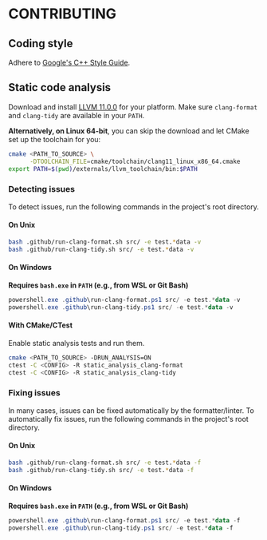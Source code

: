 # CONTRIBUTING
## Coding style
Adhere to [Google's C++ Style Guide](https://google.github.io/styleguide/cppguide.html).

## Static code analysis
Download and install [LLVM 11.0.0](https://releases.llvm.org/download.html) for your platform. Make sure `clang-format` and `clang-tidy` are available in your `PATH`.

**Alternatively, on Linux 64-bit**, you can skip the download and let CMake set up the toolchain for you:
~~~sh
cmake <PATH_TO_SOURCE> \
      -DTOOLCHAIN_FILE=cmake/toolchain/clang11_linux_x86_64.cmake
export PATH=$(pwd)/externals/llvm_toolchain/bin:$PATH
~~~

### Detecting issues
To detect issues, run the following commands in the project's root directory.

#### On Unix
~~~sh
bash .github/run-clang-format.sh src/ -e test.*data -v
bash .github/run-clang-tidy.sh src/ -e test.*data -v
~~~

#### On Windows
**Requires `bash.exe` in `PATH` (e.g., from WSL or Git Bash)**
~~~powershell
powershell.exe .github\run-clang-format.ps1 src/ -e test.*data -v
powershell.exe .github\run-clang-tidy.ps1 src/ -e test.*data -v
~~~

#### With CMake/CTest
Enable static analysis tests and run them.
~~~sh
cmake <PATH_TO_SOURCE> -DRUN_ANALYSIS=ON
ctest -C <CONFIG> -R static_analysis_clang-format
ctest -C <CONFIG> -R static_analysis_clang-tidy
~~~

### Fixing issues
In many cases, issues can be fixed automatically by the formatter/linter. To automatically fix issues, run the following commands in the project's root directory.

#### On Unix
~~~sh
bash .github/run-clang-format.sh src/ -e test.*data -f
bash .github/run-clang-tidy.sh src/ -e test.*data -f
~~~

#### On Windows
**Requires `bash.exe` in `PATH` (e.g., from WSL or Git Bash)**
~~~powershell
powershell.exe .github\run-clang-format.ps1 src/ -e test.*data -f
powershell.exe .github\run-clang-tidy.ps1 src/ -e test.*data -f
~~~
